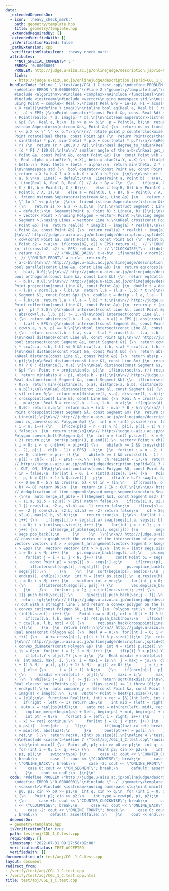 ```yaml
---
data:
  _extendedDependsOn:
  - icon: ':heavy_check_mark:'
    path: geometry/template.hpp
    title: geometry/template.hpp
  _extendedRequiredBy: []
  _extendedVerifiedWith: []
  _isVerificationFailed: false
  _pathExtension: cpp
  _verificationStatusIcon: ':heavy_check_mark:'
  attributes:
    '*NOT_SPECIAL_COMMENTS*': ''
    ERROR: '0.00000001'
    PROBLEM: http://judge.u-aizu.ac.jp/onlinejudge/description.jsp?id=CGL_1_C
    links:
    - http://judge.u-aizu.ac.jp/onlinejudge/description.jsp?id=CGL_1_C
  bundledCode: "#line 1 \"test/aoj/CGL_1_C.test.cpp\"\n#define PROBLEM \"http://judge.u-aizu.ac.jp/onlinejudge/description.jsp?id=CGL_1_C\"\
    \n#define ERROR \"0.00000001\"\n#line 2 \"geometry/template.hpp\"\n#include <cmath>\n\
    #include <algorithm>\n#include <complex>\n#include <functional>\n#include <iomanip>\n\
    #include <iostream>\n#include <vector>\nusing namespace std;\n\nusing Real = double;\n\
    using Point = complex< Real >;\nconst Real EPS = 1e-10, PI = acos(-1);\n#define\
    \ X real()\n#define Y imag()\n\ninline bool eq(Real a, Real b) { return fabs(b\
    \ - a) < EPS; }\n\nPoint operator*(const Point &p, const Real &d) {\n  return\
    \ Point(real(p) * d, imag(p) * d);\n}\n\nistream &operator>>(istream &is, Point\
    \ &p) {\n  Real a, b;\n  is >> a >> b;\n  p = Point(a, b);\n  return is;\n}\n\n\
    ostream &operator<<(ostream &os, Point &p) {\n  return os << fixed << setprecision(10)\
    \ << p.X << \" \" << p.Y;\n}\n\n// rotate point p counterclockwise by theta rad\n\
    Point rotate(Real theta, const Point &p) {\n  return Point(cos(theta) * p.X -\
    \ sin(theta) * p.Y, sin(theta) * p.X + cos(theta) * p.Y);\n}\n\nReal radian_to_degree(Real\
    \ r) {\n  return (r * 180.0 / PI);\n}\n\nReal degree_to_radian(Real d) {\n  return\
    \ (d * PI / 180.0);\n}\n\n// smaller angle of the a-b-c\nReal get_angle(const\
    \ Point &a, const Point &b, const Point &c) {\n  const Point v(b - a), w(c - b);\n\
    \  Real alpha = atan2(v.Y, v.X), beta = atan2(w.Y, w.X);\n  if(alpha > beta) swap(alpha,\
    \ beta);\n  Real theta = (beta - alpha);\n  return min(theta, 2 * acos(-1) - theta);\n\
    }\n\nnamespace std {\n  bool operator<(const Point &a, const Point &b) {\n   \
    \ return a.X != b.X ? a.X < b.X : a.Y < b.Y;\n  }\n}\n\n\nstruct Line {\n  Point\
    \ a, b;\n\n  Line() = default;\n\n  Line(Point a, Point b) : a(a), b(b) {}\n\n\
    \  Line(Real A, Real B, Real C) // Ax + By = C\n  {\n    if(eq(A, 0)) a = Point(0,\
    \ C / B), b = Point(1, C / B);\n    else if(eq(B, 0)) b = Point(C / A, 0), b =\
    \ Point(C / A, 1);\n    else a = Point(0, C / B), b = Point(C / A, 0);\n  }\n\n\
    \  friend ostream &operator<<(ostream &os, Line &p) {\n    return os << p.a <<\
    \ \" to \" << p.b;\n  }\n\n  friend istream &operator>>(istream &is, Line &a)\
    \ {\n    return is >> a.a >> a.b;\n  }\n};\n\nstruct Segment : Line {\n  Segment()\
    \ = default;\n\n  Segment(Point a, Point b) : Line(a, b) {}\n};\n\nusing Points\
    \ = vector< Point >;\nusing Polygon = vector< Point >;\nusing Segments = vector<\
    \ Segment >;\nusing Lines = vector< Line >;\n\nReal cross(const Point &a, const\
    \ Point &b) {\n  return real(a) * imag(b) - imag(a) * real(b);\n}\n\nReal dot(const\
    \ Point &a, const Point &b) {\n  return real(a) * real(b) + imag(a) * imag(b);\n\
    }\n\n// http://judge.u-aizu.ac.jp/onlinejudge/description.jsp?id=CGL_1_C\nint\
    \ ccw(const Point &a, const Point &b, const Point &c) {\n  Point b2 = b-a;\n \
    \ Point c2 = c-a;\n  if(cross(b2, c2) > EPS) return +1;  // \"COUNTER_CLOCKWISE\"\
    \n  if(cross(b2, c2) < -EPS) return -1; // \"CLOCKWISE\"\n  if(dot(b2, c2) < 0)\
    \ return +2;      // \"ONLINE_BACK\" c-a-b\n  if(norm(b2) < norm(c2)) return -2;\
    \  // \"ONLINE_FRONT\" a-b-c\n  return 0;                         // \"ON_SEGMENT\"\
    \ a-c-b\n}\n\n// http://judge.u-aizu.ac.jp/onlinejudge/description.jsp?id=CGL_2_A\n\
    bool parallel(const Line &a, const Line &b) {\n  return eq(cross(a.b - a.a, b.b\
    \ - b.a), 0.0);\n}\n\n// http://judge.u-aizu.ac.jp/onlinejudge/description.jsp?id=CGL_2_A\n\
    bool orthogonal(const Line &a, const Line &b) {\n  return eq(dot(a.a - a.b, b.a\
    \ - b.b), 0.0);\n}\n\n// http://judge.u-aizu.ac.jp/onlinejudge/description.jsp?id=CGL_1_A\n\
    Point projection(const Line &l, const Point &p) {\n  double t = dot(p - l.a, l.a\
    \ - l.b) / norm(l.a - l.b);\n  return l.a + (l.a - l.b) * t;\n}\n\nPoint projection(const\
    \ Segment &l, const Point &p) {\n  double t = dot(p - l.a, l.a - l.b) / norm(l.a\
    \ - l.b);\n  return l.a + (l.a - l.b) * t;\n}\n\n// http://judge.u-aizu.ac.jp/onlinejudge/description.jsp?id=CGL_1_B\n\
    Point reflection(const Line &l, const Point &p) {\n  return p + (projection(l,\
    \ p) - p) * 2.0;\n}\n\nbool intersect(const Line &l, const Point &p) {\n  return\
    \ abs(ccw(l.a, l.b, p)) != 1;\n}\n\nbool intersect(const Line &l, const Line &m)\
    \ {\n  return abs(cross(l.b - l.a, m.b - m.a)) > EPS || abs(cross(l.b - l.a, m.b\
    \ - l.a)) < EPS;\n}\n\nbool intersect(const Segment &s, const Point &p) {\n  return\
    \ ccw(s.a, s.b, p) == 0;\n}\n\nbool intersect(const Line &l, const Segment &s)\
    \ {\n  return cross(l.b - l.a, s.a - l.a) * cross(l.b - l.a, s.b - l.a) < EPS;\n\
    }\n\nReal distance(const Line &l, const Point &p);\n\n// http://judge.u-aizu.ac.jp/onlinejudge/description.jsp?id=CGL_2_B\n\
    bool intersect(const Segment &s, const Segment &t) {\n  return ccw(s.a, s.b, t.a)\
    \ * ccw(s.a, s.b, t.b) <= 0 && ccw(t.a, t.b, s.a) * ccw(t.a, t.b, s.b) <= 0;\n\
    }\n\nReal distance(const Point &a, const Point &b) {\n  return abs(a - b);\n}\n\
    \nReal distance(const Line &l, const Point &p) {\n  return abs(p - projection(l,\
    \ p));\n}\n\nReal distance(const Line &l, const Line &m) {\n  return intersect(l,\
    \ m) ? 0 : distance(l, m.a);\n}\n\nReal distance(const Segment &s, const Point\
    \ &p) {\n  Point r = projection(s, p);\n  if(intersect(s, r)) return abs(r - p);\n\
    \  return min(abs(s.a - p), abs(s.b - p));\n}\n\n// http://judge.u-aizu.ac.jp/onlinejudge/description.jsp?id=CGL_2_D\n\
    Real distance(const Segment &a, const Segment &b) {\n  if(intersect(a, b)) return\
    \ 0;\n  return min({distance(a, b.a), distance(a, b.b), distance(b, a.a), distance(b,\
    \ a.b)});\n}\n\nReal distance(const Line &l, const Segment &s) {\n  if(intersect(l,\
    \ s)) return 0;\n  return min(distance(l, s.a), distance(l, s.b));\n}\n\nPoint\
    \ crosspoint(const Line &l, const Line &m) {\n  Real A = cross(l.b - l.a, m.b\
    \ - m.a);\n  Real B = cross(l.b - l.a, l.b - m.a);\n  if(eq(abs(A), 0.0) && eq(abs(B),\
    \ 0.0)) return m.a;\n  return m.a + (m.b - m.a) * B / A;\n}\n\n// http://judge.u-aizu.ac.jp/onlinejudge/description.jsp?id=CGL_2_C\n\
    Point crosspoint(const Segment &l, const Segment &m) {\n  return crosspoint(Line(l),\
    \ Line(m));\n}\n\n// http://judge.u-aizu.ac.jp/onlinejudge/description.jsp?id=CGL_3_B\n\
    bool is_convex(const Polygon &p) {\n  int n = (int) p.size();\n  for(int i = 0;\
    \ i < n; i++) {\n    if(ccw(p[(i + n - 1) % n], p[i], p[(i + 1) % n]) == -1) return\
    \ false;\n  }\n  return true;\n}\n\n// http://judge.u-aizu.ac.jp/onlinejudge/description.jsp?id=CGL_4_A\n\
    Polygon convex_hull(Polygon &p) {\n  int n = (int) p.size(), k = 0;\n  if(n <=\
    \ 2) return p;\n  sort(p.begin(), p.end());\n  vector< Point > ch(2 * n);\n  for(int\
    \ i = 0; i < n; ch[k++] = p[i++]) {\n    while(k >= 2 && cross(ch[k - 1] - ch[k\
    \ - 2], p[i] - ch[k - 1]) < EPS) --k;\n  }\n  for(int i = n - 2, t = k + 1; i\
    \ >= 0; ch[k++] = p[i--]) {\n    while(k >= t && cross(ch[k - 1] - ch[k - 2],\
    \ p[i] - ch[k - 1]) < EPS) --k;\n  }\n  ch.resize(k - 1);\n  return ch;\n}\n\n\
    // http://judge.u-aizu.ac.jp/onlinejudge/description.jsp?id=CGL_3_C\nenum {\n\
    \  OUT, ON, IN\n};\n\nint contains(const Polygon &Q, const Point &p) {\n  bool\
    \ in = false;\n  for(int i = 0; i < (int)Q.size(); i++) {\n    Point a = Q[i]\
    \ - p, b = Q[(i + 1) % Q.size()] - p;\n    if(a.Y > b.Y) swap(a, b);\n    if(a.Y\
    \ <= 0 && 0 < b.Y && cross(a, b) < 0) in = !in;\n    if(cross(a, b) == 0 && dot(a,\
    \ b) <= 0) return ON;\n  }\n  return in ? IN : OUT;\n}\n\n\n// http://judge.u-aizu.ac.jp/onlinejudge/description.jsp?id=1033\n\
    // deduplication of line segments\nvoid merge_segments(vector< Segment > &segs)\
    \ {\n\n  auto merge_if_able = [](Segment &s1, const Segment &s2) {\n    if(abs(cross(s1.b\
    \ - s1.a, s2.b - s2.a)) > EPS) return false;\n    if(ccw(s1.a, s2.a, s1.b) ==\
    \ 1 || ccw(s1.a, s2.a, s1.b) == -1) return false;\n    if(ccw(s1.a, s1.b, s2.a)\
    \ == -2 || ccw(s2.a, s2.b, s1.a) == -2) return false;\n    s1 = Segment(min(s1.a,\
    \ s2.a), max(s1.b, s2.b));\n    return true;\n  };\n\n  for(int i = 0; i < (int)segs.size();\
    \ i++) {\n    if(segs[i].b < segs[i].a) swap(segs[i].a, segs[i].b);\n  }\n  for(int\
    \ i = 0; i < (int)segs.size(); i++) {\n    for(int j = i + 1; j < (int)segs.size();\
    \ j++) {\n      if(merge_if_able(segs[i], segs[j])) {\n        segs[j--] = segs.back(),\
    \ segs.pop_back();\n      }\n    }\n  }\n}\n\n// http://judge.u-aizu.ac.jp/onlinejudge/description.jsp?id=1033\n\
    // construct a graph with the vertex of the intersection of any two line segments\n\
    vector< vector< int > > segment_arrangement(vector< Segment > &segs, vector< Point\
    \ > &ps) {\n  vector< vector< int > > g;\n  int N = (int) segs.size();\n  for(int\
    \ i = 0; i < N; i++) {\n    ps.emplace_back(segs[i].a);\n    ps.emplace_back(segs[i].b);\n\
    \    for(int j = i + 1; j < N; j++) {\n      const Point p1 = segs[i].b - segs[i].a;\n\
    \      const Point p2 = segs[j].b - segs[j].a;\n      if(cross(p1, p2) == 0) continue;\n\
    \      if(intersect(segs[i], segs[j])) {\n        ps.emplace_back(crosspoint(segs[i],\
    \ segs[j]));\n      }\n    }\n  }\n  sort(begin(ps), end(ps));\n  ps.erase(unique(begin(ps),\
    \ end(ps)), end(ps));\n\n  int M = (int) ps.size();\n  g.resize(M);\n  for(int\
    \ i = 0; i < N; i++) {\n    vector< int > vec;\n    for(int j = 0; j < M; j++)\
    \ {\n      if(intersect(segs[i], ps[j])) {\n        vec.emplace_back(j);\n   \
    \   }\n    }\n    for(int j = 1; j < (int)vec.size(); j++) {\n      g[vec[j -\
    \ 1]].push_back(vec[j]);\n      g[vec[j]].push_back(vec[j - 1]);\n    }\n  }\n\
    \  return (g);\n}\n\n// http://judge.u-aizu.ac.jp/onlinejudge/description.jsp?id=CGL_4_C\n\
    // cut with a straight line l and return a convex polygon on the left\nPolygon\
    \ convex_cut(const Polygon &U, Line l) {\n  Polygon ret;\n  for(int i = 0; i <\
    \ (int)U.size(); i++) {\n    Point now = U[i], nxt = U[(i + 1) % U.size()];\n\
    \    if(ccw(l.a, l.b, now) != -1) ret.push_back(now);\n    if(ccw(l.a, l.b, now)\
    \ * ccw(l.a, l.b, nxt) < 0) {\n      ret.push_back(crosspoint(Line(now, nxt),\
    \ l));\n    }\n  }\n  return (ret);\n}\n\n// http://judge.u-aizu.ac.jp/onlinejudge/description.jsp?id=CGL_3_A\n\
    Real area(const Polygon &p) {\n  Real A = 0;\n  for(int i = 0; i < (int)p.size();\
    \ ++i) {\n    A += cross(p[i], p[(i + 1) % p.size()]);\n  }\n  return A * 0.5;\n\
    }\n\n// http://judge.u-aizu.ac.jp/onlinejudge/description.jsp?id=CGL_4_B\nReal\
    \ convex_diameter(const Polygon &p) {\n  int N = (int) p.size();\n  int is = 0,\
    \ js = 0;\n  for(int i = 1; i < N; i++) {\n    if(p[i].Y > p[is].Y) is = i;\n\
    \    if(p[i].Y < p[js].Y) js = i;\n  }\n  Real maxdis = norm(p[is] - p[js]);\n\
    \n  int maxi, maxj, i, j;\n  i = maxi = is;\n  j = maxj = js;\n  do {\n    if(cross(p[(i\
    \ + 1) % N] - p[i], p[(j + 1) % N] - p[j]) >= 0) {\n      j = (j + 1) % N;\n \
    \   } else {\n      i = (i + 1) % N;\n    }\n    if(norm(p[i] - p[j]) > maxdis)\
    \ {\n      maxdis = norm(p[i] - p[j]);\n      maxi = i;\n      maxj = j;\n   \
    \ }\n  } while(i != is || j != js);\n  return sqrt(maxdis);\n}\n\n// http://judge.u-aizu.ac.jp/onlinejudge/description.jsp?id=CGL_5_A\n\
    Real closest_pair(Points ps) {\n  if(ps.size() <= 1) throw (0);\n  sort(begin(ps),\
    \ end(ps));\n\n  auto compare_y = [&](const Point &a, const Point &b) {\n    return\
    \ imag(a) < imag(b);\n  };\n  vector< Point > beet(ps.size());\n  const Real INF\
    \ = 1e18;\n\n  function< Real(int, int) > rec = [&](int left, int right) {\n \
    \   if(right - left <= 1) return INF;\n    int mid = (left + right) >> 1;\n  \
    \  auto x = real(ps[mid]);\n    auto ret = min(rec(left, mid), rec(mid, right));\n\
    \    inplace_merge(begin(ps) + left, begin(ps) + mid, begin(ps) + right, compare_y);\n\
    \    int ptr = 0;\n    for(int i = left; i < right; i++) {\n      if(abs(real(ps[i])\
    \ - x) >= ret) continue;\n      for(int j = 0; j < ptr; j++) {\n        auto luz\
    \ = ps[i] - beet[ptr - j - 1];\n        if(imag(luz) >= ret) break;\n        ret\
    \ = min(ret, abs(luz));\n      }\n      beet[ptr++] = ps[i];\n    }\n    return\
    \ ret;\n  };\n  return rec(0, (int) ps.size());\n}\n#line 4 \"test/aoj/CGL_1_C.test.cpp\"\
    \n\n#include <cassert>\n#line 7 \"test/aoj/CGL_1_C.test.cpp\"\nusing namespace\
    \ std;\nint main() {\n  Point p0, p1; cin >> p0 >> p1;\n  int q; cin >> q;\n \
    \ for (int i = 0; i < q; ++i) {\n    Point p2; cin >> p2;\n    int type = ccw(p0,\
    \ p1, p2);\n    switch(type) {\n      case +1: cout << \"COUNTER_CLOCKWISE\";\
    \ break;\n      case -1: cout << \"CLOCKWISE\"; break;\n      case +2: cout <<\
    \ \"ONLINE_BACK\"; break;\n      case -2: cout << \"ONLINE_FRONT\"; break;\n \
    \     case 0: cout << \"ON_SEGMENT\"; break;\n      default: assert(false);\n\
    \    }\n    cout << endl;\n  }\n}\n"
  code: "#define PROBLEM \"http://judge.u-aizu.ac.jp/onlinejudge/description.jsp?id=CGL_1_C\"\
    \n#define ERROR \"0.00000001\"\n#include \"../../geometry/template.hpp\"\n\n#include\
    \ <cassert>\n#include <iostream>\nusing namespace std;\nint main() {\n  Point\
    \ p0, p1; cin >> p0 >> p1;\n  int q; cin >> q;\n  for (int i = 0; i < q; ++i)\
    \ {\n    Point p2; cin >> p2;\n    int type = ccw(p0, p1, p2);\n    switch(type)\
    \ {\n      case +1: cout << \"COUNTER_CLOCKWISE\"; break;\n      case -1: cout\
    \ << \"CLOCKWISE\"; break;\n      case +2: cout << \"ONLINE_BACK\"; break;\n \
    \     case -2: cout << \"ONLINE_FRONT\"; break;\n      case 0: cout << \"ON_SEGMENT\"\
    ; break;\n      default: assert(false);\n    }\n    cout << endl;\n  }\n}"
  dependsOn:
  - geometry/template.hpp
  isVerificationFile: true
  path: test/aoj/CGL_1_C.test.cpp
  requiredBy: []
  timestamp: '2022-07-31 09:27:58+09:00'
  verificationStatus: TEST_ACCEPTED
  verifiedWith: []
documentation_of: test/aoj/CGL_1_C.test.cpp
layout: document
redirect_from:
- /verify/test/aoj/CGL_1_C.test.cpp
- /verify/test/aoj/CGL_1_C.test.cpp.html
title: test/aoj/CGL_1_C.test.cpp
---
```

